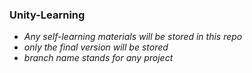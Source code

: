 ### Unity-Learning
- <em>Any self-learning materials will be stored in this repo</em>
- <em>only the final version will be stored</em>
- <em>branch name stands for any project</em>
